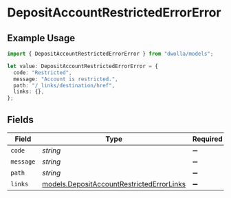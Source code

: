 # DepositAccountRestrictedErrorError

## Example Usage

```typescript
import { DepositAccountRestrictedErrorError } from "dwolla/models";

let value: DepositAccountRestrictedErrorError = {
  code: "Restricted",
  message: "Account is restricted.",
  path: "/_links/destination/href",
  links: {},
};
```

## Fields

| Field                                                                                        | Type                                                                                         | Required                                                                                     | Description                                                                                  | Example                                                                                      |
| -------------------------------------------------------------------------------------------- | -------------------------------------------------------------------------------------------- | -------------------------------------------------------------------------------------------- | -------------------------------------------------------------------------------------------- | -------------------------------------------------------------------------------------------- |
| `code`                                                                                       | *string*                                                                                     | :heavy_minus_sign:                                                                           | N/A                                                                                          | Restricted                                                                                   |
| `message`                                                                                    | *string*                                                                                     | :heavy_minus_sign:                                                                           | N/A                                                                                          | Account is restricted.                                                                       |
| `path`                                                                                       | *string*                                                                                     | :heavy_minus_sign:                                                                           | N/A                                                                                          | /_links/destination/href                                                                     |
| `links`                                                                                      | [models.DepositAccountRestrictedErrorLinks](../models/depositaccountrestrictederrorlinks.md) | :heavy_minus_sign:                                                                           | N/A                                                                                          | {}                                                                                           |